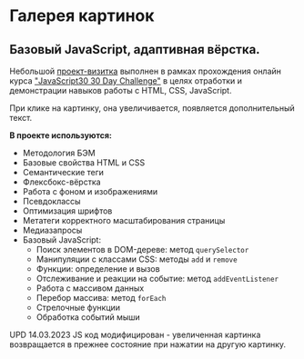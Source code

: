 # Галерея картинок
## Базовый JavaScript, адаптивная вёрстка.

Небольшой [проект-визитка](https://marinaprivalova.github.io/image-gallery/) выполнен в рамках прохождения онлайн курса ["JavaScript30 30 Day Challenge"](https://courses.wesbos.com/account/access/63ff60fc1c307791399ee934) в целях отработки и демонстрации навыков работы с HTML, CSS, JavaScript.

При клике на картинку, она увеличивается, появляется дополнительный текст.

**В проекте используются:**
* Методология БЭМ
* Базовые свойства HTML и CSS
* Семантические теги
* Флексбокс-вёрстка
* Работа с фоном и изображениями
* Псевдоклассы
* Оптимизация шрифтов
* Метатеги корректного масштабирования страницы
* Медиазапросы
* Базовый JavaScript:
    * Поиск элементов в DOM-дереве: метод `querySelector`
    * Манипуляции с классами CSS: методы `add` и `remove`
    * Функции: определение и вызов
    * Отслеживание и реакции на событие: метод `addEventListener`
    * Работа с массивом данных
    * Перебор массива: метод `forEach`
    * Стрелочные функции
    * Обработка событий мыши


UPD 14.03.2023 JS код модифицирован - увеличенная картинка возвращается в прежнее состояние при нажатии на другую картинку.
